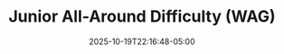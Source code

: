---
weight: 700
title: "Junior All-Around Difficulty (WAG)"
description: "2025 AA difficulty for all meets"
icon: "article"
date: "2025-10-19T22:16:48-05:00"
lastmod: "2025-10-19T22:16:48-05:00"
draft: false
toc: true
---